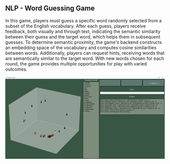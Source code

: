 <h2>NLP - Word Guessing Game</h2>

<p>In this game, players must guess a specific word randomly selected from a subset of the English vocabulary. After each guess, players receive feedback, both visually and through text, indicating the semantic similarity between their guess and the target word, which helps them in subsequent guesses. To determine semantic proximity, the game's backend constructs an embedding space of the vocabulary and computes cosine similarities between words. Additionally, players can request hints, receiving words that are semantically similar to the target word. With new words chosen for each round, the game provides multiple opportunities for play with varied outcomes.</p>

<img src="demo/demo.png" alt="Screenshot of the game">
